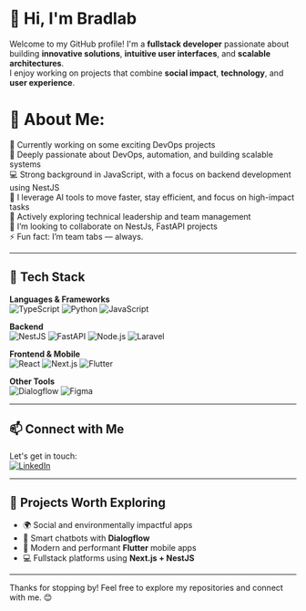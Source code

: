 # 👋 Hi, I'm Bradlab

Welcome to my GitHub profile! I'm a **fullstack developer** passionate about building **innovative solutions**, **intuitive user interfaces**, and **scalable architectures**.  
I enjoy working on projects that combine **social impact**, **technology**, and **user experience**.

# 💫 About Me:

🔭 Currently working on some exciting DevOps projects
<br>🌱 Deeply passionate about DevOps, automation, and building scalable systems
<br>💻 Strong background in JavaScript, with a focus on backend development using NestJS
<br>🤖 I leverage AI tools to move faster, stay efficient, and focus on high-impact tasks
<br>👥 Actively exploring technical leadership and team management
<br>👯 I’m looking to collaborate on NestJs, FastAPI projects
<br>⚡ Fun fact: I’m team tabs — always.

---

## 🔧 Tech Stack

**Languages & Frameworks**  
![TypeScript](https://img.shields.io/badge/TypeScript-3178C6?style=for-the-badge&logo=typescript&logoColor=white)
![Python](https://img.shields.io/badge/Python-3670A0?style=for-the-badge&logo=python&logoColor=white)
![JavaScript](https://img.shields.io/badge/JavaScript-F7DF1E?style=for-the-badge&logo=javascript&logoColor=black)

**Backend**  
![NestJS](https://img.shields.io/badge/NestJS-E0234E?style=for-the-badge&logo=nestjs&logoColor=white)
![FastAPI](https://img.shields.io/badge/FastAPI-009688?style=for-the-badge&logo=fastapi&logoColor=white)
![Node.js](https://img.shields.io/badge/Node.js-339933?style=for-the-badge&logo=node.js&logoColor=white)
![Laravel](https://img.shields.io/badge/Laravel-F72C1F?style=for-the-badge&logo=laravel&logoColor=white)

**Frontend & Mobile**  
![React](https://img.shields.io/badge/React-20232A?style=for-the-badge&logo=react&logoColor=61DAFB)
![Next.js](https://img.shields.io/badge/Next.js-000000?style=for-the-badge&logo=nextdotjs&logoColor=white)
![Flutter](https://img.shields.io/badge/Flutter-02569B?style=for-the-badge&logo=flutter&logoColor=white)

**Other Tools**  
![Dialogflow](https://img.shields.io/badge/Dialogflow-FF9800?style=for-the-badge&logo=dialogflow&logoColor=white)
![Figma](https://img.shields.io/badge/Figma-F24E1E?style=for-the-badge&logo=figma&logoColor=white)

---

## 📫 Connect with Me

Let's get in touch:  
[![LinkedIn](https://img.shields.io/badge/LinkedIn-0A66C2?style=for-the-badge&logo=linkedin&logoColor=white)](https://www.linkedin.com/in/brad-software-engineer)

---

## 🚀 Projects Worth Exploring

- 🌍 Social and environmentally impactful apps  
- 🤖 Smart chatbots with **Dialogflow**  
- 📱 Modern and performant **Flutter** mobile apps  
- 💻 Fullstack platforms using **Next.js + NestJS**

---

Thanks for stopping by! Feel free to explore my repositories and connect with me. 😊
